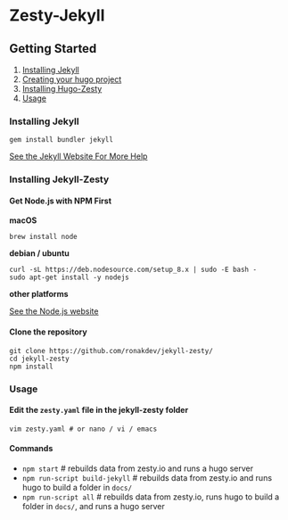 # Zesty-Jekyll

## Getting Started

1. [Installing Jekyll](#Installing-Jekyll)
2. [Creating your hugo project](#creating-your-hugo-project)
2. [Installing Hugo-Zesty](#Installing-Hugo-Zesty)
3. [Usage](#usage)

### Installing Jekyll

	gem install bundler jekyll

[See the Jekyll Website For More Help](https://jekyllrb.com/docs/installation/)


### Installing Jekyll-Zesty

#### Get Node.js with NPM First
**macOS**
	
	brew install node
	
**debian / ubuntu**

	curl -sL https://deb.nodesource.com/setup_8.x | sudo -E bash -
	sudo apt-get install -y nodejs
	
**other platforms**

[See the Node.js website](https://nodejs.org/en/download/package-manager/#debian-and-ubuntu-based-linux-distributions)

#### Clone the repository
	git clone https://github.com/ronakdev/jekyll-zesty/
	cd jekyll-zesty
	npm install

### Usage

#### Edit the `zesty.yaml` file in the jekyll-zesty folder
	vim zesty.yaml # or nano / vi / emacs
	

#### Commands

- `npm start` # rebuilds data from zesty.io and runs a hugo server
- `npm run-script build-jekyll` # rebuilds data from zesty.io and runs hugo to build a folder in `docs/`
- `npm run-script all` # rebuilds data from zesty.io, runs hugo to build a folder in `docs/`, and runs a hugo server
